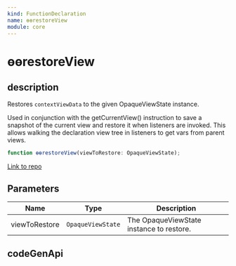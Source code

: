 ```yaml
---
kind: FunctionDeclaration
name: ɵɵrestoreView
module: core
---
```


# ɵɵrestoreView

## description

Restores `contextViewData` to the given OpaqueViewState instance.

Used in conjunction with the getCurrentView() instruction to save a snapshot
of the current view and restore it when listeners are invoked. This allows
walking the declaration view tree in listeners to get vars from parent views.

```ts
function ɵɵrestoreView(viewToRestore: OpaqueViewState);
```

[Link to repo](https://github.com/timdeschryver/angular/blob/master/packages/core/src/render3/state.ts#L261-L263)

## Parameters

| Name          | Type              | Description                              |
| ------------- | ----------------- | ---------------------------------------- |
| viewToRestore | `OpaqueViewState` | The OpaqueViewState instance to restore. |

## codeGenApi

